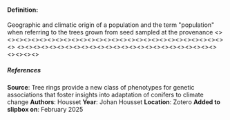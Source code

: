 #### **Definition**:
Geographic and climatic origin of a population and the term "population" when referring to the trees grown from seed sampled at the provenance
<><><><><><><><><><><><><><><><><><><><><><><><><><><><><>
<><><><><><><><><><><><><><><><><><><><><><><><><><><><><>
##### References
**Source**: Tree rings provide a new class of phenotypes for genetic associations that foster insights into adaptation of conifers to climate change
**Authors**: Housset
**Year**: Johan Housset
**Location**: Zotero
**Added to slipbox on**: February 2025